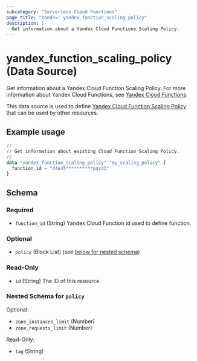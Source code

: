 ```yaml
---
subcategory: "Serverless Cloud Functions"
page_title: "Yandex: yandex_function_scaling_policy"
description: |-
  Get information about a Yandex Cloud Functions Scaling Policy.
---
```


# yandex_function_scaling_policy (Data Source)

Get information about a Yandex Cloud Function Scaling Policy. For more information about Yandex Cloud Functions, see [Yandex Cloud Functions](https://yandex.cloud/docs/functions/).

This data source is used to define [Yandex Cloud Function Scaling Policy](https://yandex.cloud/docs/functions/) that can be used by other resources.

## Example usage

```terraform
//
// Get information about existing Cloud Function Scaling Policy.
//
data "yandex_function_scaling_policy" "my_scaling_policy" {
  function_id = "d4e45**********pqvd3"
}
```

<!-- schema generated by tfplugindocs -->
## Schema

### Required

- `function_id` (String) Yandex Cloud Function id used to define function.

### Optional

- `policy` (Block List) (see [below for nested schema](#nestedblock--policy))

### Read-Only

- `id` (String) The ID of this resource.

<a id="nestedblock--policy"></a>
### Nested Schema for `policy`

Optional:

- `zone_instances_limit` (Number)
- `zone_requests_limit` (Number)

Read-Only:

- `tag` (String)
